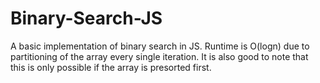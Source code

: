 # Binary-Search-JS

A basic implementation of binary search in JS. Runtime is O(logn) due to partitioning of the array every single iteration. It is also good to note that this is only possible if the array is presorted first.
